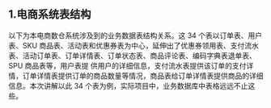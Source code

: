## 1.电商系统表结构  

以下为本电商数仓系统涉及到的业务数据表结构关系。这 34 个表以订单表、用户表、SKU 商品表、活动表和优惠券表为中心，延伸出了优惠券领用表、支付流水表、活动订单表、订单详情表、订单状态表、商品评论表、编码字典表退单表、SPU 商品表等，用户表提
供用户的详细信息，支付流水表提供该订单的支付详情，订单详情表提供订单的商品数量等情况，商品表给订单详情表提供商品的详细信息。本次讲解以此 34 个表为例，实际项目中，业务数据库中表格远远不止这些。
